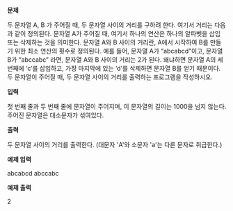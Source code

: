 **문제**

두 문자열 A, B 가 주어질 때, 두 문자열 사이의 거리를 구하려 한다. 여기서 거리는 다음과 같이 정의된다. 문자열 A가 주어질 때, 여기서 하나의 연산은 하나의 알파벳을 삽입 또는 삭제하는 것을 의미한다. 문자열 A와 B 사이의 거리란, A에서 시작하여 B를 만들기 위한 최소 연산의 횟수로 정의된다. 예를 들어, 문자열 A가 “abcabcd”이고, 문자열 B가 “abccabc” 라면, 문자열 A와 B 사이의 거리는 2가 된다. 왜냐하면 문자열 A의 세 번째에 ‘c’를 삽입하고, 가장 마지막에 있는 ‘d’를 삭제하면 문자열 B를 얻기 때문이다. 두 문자열이 주어질 때, 두 문자열 사이의 거리를 출력하는 프로그램을 작성하시오.

 

**입력**

첫 번째 줄과 두 번째 줄에 문자열이 주어지며, 이 문자열의 길이는 1000을 넘지 않는다. 주어진 문자열은 대소문자가 섞여있다.  

**출력**

두 문자열 사이의 거리를 출력한다. (대문자 'A'와 소문자 'a'는 다른 문자로 취급한다.)

 

**예제 입력**

abcabcd abccabc

**예제 출력**

2